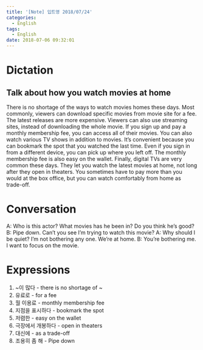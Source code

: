 ```yaml
---
title: '[Note] 입트영 2018/07/24'
categories:
  - English
tags:
  - English
date: 2018-07-06 09:32:01
---
```


# Dictation

## Talk about how you watch movies at home

There is no shortage of the ways to watch movies homes these days. Most commonly, viewers can download specific movies from movie site for a fee. The latest releases are more expensive. Viewers can also use streaming sites, instead of downloading the whole movie. If you sign up and pay a monthly membership fee, you can access all of their movies. You can also watch various TV shows in addition to movies. It’s convenient because you can bookmark the spot that you watched the last time. Even if you sign in from a different device, you can pick up where you left off. The monthly membership fee is also easy on the wallet. Finally, digital TVs are very common these days. They let you watch the latest movies at home, not long after they open in theaters. You sometimes have to pay more than you would at the box office, but you can watch comfortably from home as trade-off.

# Conversation

A: Who is this actor? What movies has he been in? Do you think he’s good?
B: Pipe down. Can’t you see I’m trying to watch this movie?
A: Why should I be quiet? I’m not bothering any one. We’re at home.
B: You’re bothering me. I want to focus on the movie.

# Expressions

1. ~이 많다 - there is no shortage of ~
2. 유료로 - for a fee
3. 월 이용료 - monthly membership fee
4. 지점을 표시하다 - bookmark the spot
5. 저렴한 - easy on the wallet
6. 극장에서 개봉하다 - open in theaters
7. 대신에 - as a trade-off
8. 조용히 좀 해 - Pipe down